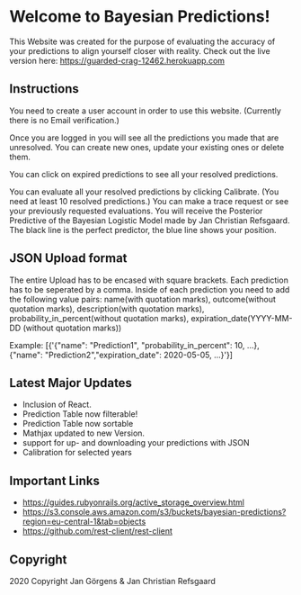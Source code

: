 # Welcome to Bayesian Predictions!
This Website was created for the purpose of evaluating the accuracy of your predictions to align yourself closer with reality.
Check out the live version here: https://guarded-crag-12462.herokuapp.com

## Instructions

You need to create a user account in order to use this website. (Currently there is no Email verification.)

Once you are logged in you will see all the predictions you made that are unresolved. You can create new ones, update your existing ones or delete them.

You can click on expired predictions to see all your resolved predictions.

You can evaluate all your resolved predictions by clicking Calibrate. (You need at least 10 resolved predictions.)
You can make a trace request or see your previously requested evaluations. 
You will receive the Posterior Predictive of the Bayesian Logistic Model made by Jan Christian Refsgaard.
The black line is the perfect predictor, the blue line shows your position.



## JSON Upload format
The entire Upload has to be encased with square brackets.
Each prediction has to be seperated by a comma.
Inside of each prediction you need to add the following value pairs: name(with quotation marks), outcome(without quotation marks), description(with quotation marks), probability_in_percent(without quotation marks), expiration_date(YYYY-MM-DD (without quotation marks))

Example:  [{'{"name": "Prediction1", "probability_in_percent": 10, ...}, {"name": "Prediction2","expiration_date": 2020-05-05, ...}'}]

## Latest Major Updates
+ Inclusion of React.
+ Prediction Table now filterable!
+ Prediction Table now sortable
+ Mathjax updated to new Version.
+ support for up- and downloading your predictions with JSON
+ Calibration for selected years



## Important Links

- https://guides.rubyonrails.org/active_storage_overview.html
- https://s3.console.aws.amazon.com/s3/buckets/bayesian-predictions?region=eu-central-1&tab=objects
- https://github.com/rest-client/rest-client


## Copyright
2020 Copyright Jan Görgens & Jan Christian Refsgaard